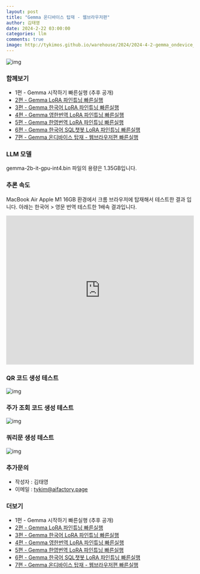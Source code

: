 ```yaml
---
layout: post
title: "Gemma 온디바이스 탑재 - 웹브라우저편"
author: 김태영
date: 2024-2-22 03:00:00
categories: llm
comments: true
image: http://tykimos.github.io/warehouse/2024/2024-4-2-gemma_ondevice_webbrowser_fast_execute_title_1.jpg
---
```

 
![img](http://tykimos.github.io/warehouse/2024/2024-4-2-gemma_ondevice_webbrowser_fast_execute_title_1.jpg)

### 함께보기

* 1편 - Gemma 시작하기 빠른실행 (추후 공개)
* [2편 - Gemma LoRA 파인튜닝 빠른실행](https://tykimos.github.io/2024/02/22/gemma_lora_fine_tuning_fast_execute/)
* [3편 - Gemma 한국어 LoRA 파인튜닝 빠른실행](https://tykimos.github.io/2024/02/22/gemma_korean_lora_fine_tuning_fast_execute/)
* [4편 - Gemma 영한번역 LoRA 파인튜닝 빠른실행](https://tykimos.github.io/2024/02/22/gemma_en2ko_lora_fine_tuning_fast_execute/)
* [5편 - Gemma 한영번역 LoRA 파인튜닝 빠른실행](https://tykimos.github.io/2024/02/22/gemma_ko2en_lora_fine_tuning_fast_execute/)
* [6편 - Gemma 한국어 SQL챗봇 LoRA 파인튜닝 빠른실행](https://tykimos.github.io/2024/02/23/gemma_ko2sql_lora_fine_tuning_fast_execute/)
* [7편 - Gemma 온디바이스 탑재 - 웹브라우저편 빠른실행](https://tykimos.github.io/2024/04/02/gemma_ondevice_webbrowser_fast_execute/)

### LLM 모델

gemma-2b-it-gpu-int4.bin 파일의 용량은 1.35GB입니다.

### 추론 속도

MacBook Air Apple M1 16GB 환경에서 크롬 브라우저에 탑재해서 테스트한 결과 입니다. 아래는 한국어 > 영문 번역 테스트한 1배속 결과입니다.

<iframe width="100%" height="400" src="https://youtube.com/shorts/nxB5lYxT0lY" title="YouTube video player" frameborder="0" allow="accelerometer; autoplay; clipboard-write; encrypted-media; gyroscope; picture-in-picture; web-share" allowfullscreen=""></iframe>

### QR 코드 생성 테스트

![img](http://tykimos.github.io/warehouse/2024/2024-4-2-gemma_ondevice_webbrowser_fast_execute_1.jpg)

### 주가 조회 코드 생성 테스트

![img](http://tykimos.github.io/warehouse/2024/2024-4-2-gemma_ondevice_webbrowser_fast_execute_2.jpg)

### 쿼리문 생성 테스트

![img](http://tykimos.github.io/warehouse/2024/2024-4-2-gemma_ondevice_webbrowser_fast_execute_3.jpg)

### 추가문의

* 작성자 : 김태영
* 이메일 : tykim@aifactory.page

### 더보기

* 1편 - Gemma 시작하기 빠른실행 (추후 공개)
* [2편 - Gemma LoRA 파인튜닝 빠른실행](https://tykimos.github.io/2024/02/22/gemma_lora_fine_tuning_fast_execute/)
* [3편 - Gemma 한국어 LoRA 파인튜닝 빠른실행](https://tykimos.github.io/2024/02/22/gemma_korean_lora_fine_tuning_fast_execute/)
* [4편 - Gemma 영한번역 LoRA 파인튜닝 빠른실행](https://tykimos.github.io/2024/02/22/gemma_en2ko_lora_fine_tuning_fast_execute/)
* [5편 - Gemma 한영번역 LoRA 파인튜닝 빠른실행](https://tykimos.github.io/2024/02/22/gemma_ko2en_lora_fine_tuning_fast_execute/)
* [6편 - Gemma 한국어 SQL챗봇 LoRA 파인튜닝 빠른실행](https://tykimos.github.io/2024/02/23/gemma_ko2sql_lora_fine_tuning_fast_execute/)
* [7편 - Gemma 온디바이스 탑재 - 웹브라우저편 빠른실행](https://tykimos.github.io/2024/04/02/gemma_ondevice_webbrowser_fast_execute/)
